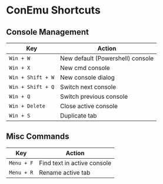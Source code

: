# ConEmu Shortcuts

## Console Management

| Key | Action |
| ------- | ----------- |
| `Win + W` | New default (Powershell) console |
| `Win + X` | New cmd console |
| `Win + Shift + W` | New console dialog |
| `Win + Shift + Q` | Switch next console |
| `Win + Q` | Switch previous console |
| `Win + Delete` | Close active console |
| `Win + S` | Duplicate tab |

## Misc Commands

| Key | Action |
| ------- | ----------- |
| `Menu + F` | Find text in active console |
| `Menu + R` | Rename active tab |
